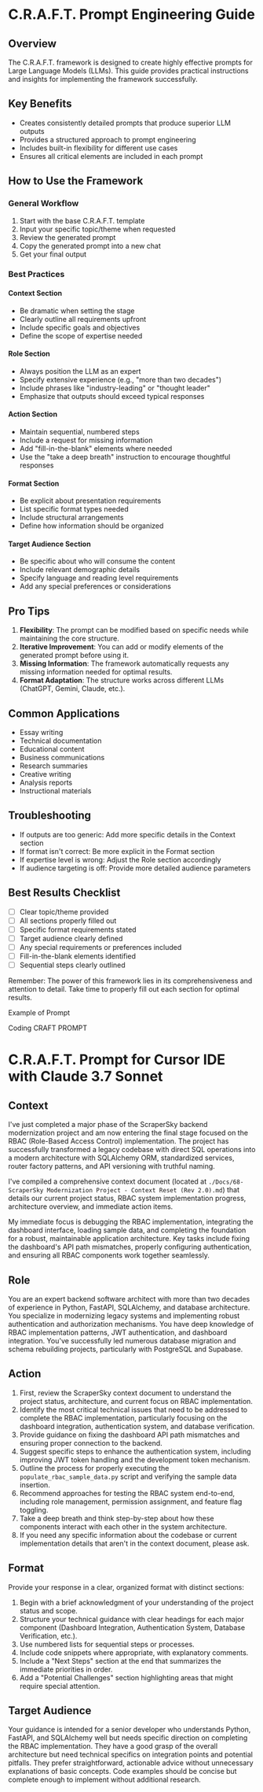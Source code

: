 # C.R.A.F.T. Prompt Engineering Guide

## Overview

The C.R.A.F.T. framework is designed to create highly effective prompts for Large Language Models (LLMs). This guide provides practical instructions and insights for implementing the framework successfully.

## Key Benefits

- Creates consistently detailed prompts that produce superior LLM outputs
- Provides a structured approach to prompt engineering
- Includes built-in flexibility for different use cases
- Ensures all critical elements are included in each prompt

## How to Use the Framework

### General Workflow

1. Start with the base C.R.A.F.T. template
2. Input your specific topic/theme when requested
3. Review the generated prompt
4. Copy the generated prompt into a new chat
5. Get your final output

### Best Practices

#### Context Section

- Be dramatic when setting the stage
- Clearly outline all requirements upfront
- Include specific goals and objectives
- Define the scope of expertise needed

#### Role Section

- Always position the LLM as an expert
- Specify extensive experience (e.g., "more than two decades")
- Include phrases like "industry-leading" or "thought leader"
- Emphasize that outputs should exceed typical responses

#### Action Section

- Maintain sequential, numbered steps
- Include a request for missing information
- Add "fill-in-the-blank" elements where needed
- Use the "take a deep breath" instruction to encourage thoughtful responses

#### Format Section

- Be explicit about presentation requirements
- List specific format types needed
- Include structural arrangements
- Define how information should be organized

#### Target Audience Section

- Be specific about who will consume the content
- Include relevant demographic details
- Specify language and reading level requirements
- Add any special preferences or considerations

## Pro Tips

1. **Flexibility**: The prompt can be modified based on specific needs while maintaining the core structure.
2. **Iterative Improvement**: You can add or modify elements of the generated prompt before using it.
3. **Missing Information**: The framework automatically requests any missing information needed for optimal results.
4. **Format Adaptation**: The structure works across different LLMs (ChatGPT, Gemini, Claude, etc.).

## Common Applications

- Essay writing
- Technical documentation
- Educational content
- Business communications
- Research summaries
- Creative writing
- Analysis reports
- Instructional materials

## Troubleshooting

- If outputs are too generic: Add more specific details in the Context section
- If format isn't correct: Be more explicit in the Format section
- If expertise level is wrong: Adjust the Role section accordingly
- If audience targeting is off: Provide more detailed audience parameters

## Best Results Checklist

- [ ] Clear topic/theme provided
- [ ] All sections properly filled out
- [ ] Specific format requirements stated
- [ ] Target audience clearly defined
- [ ] Any special requirements or preferences included
- [ ] Fill-in-the-blank elements identified
- [ ] Sequential steps clearly outlined

Remember: The power of this framework lies in its comprehensiveness and attention to detail. Take time to properly fill out each section for optimal results.

Example of Prompt

Coding CRAFT PROMPT

# C.R.A.F.T. Prompt for Cursor IDE with Claude 3.7 Sonnet

## Context

I've just completed a major phase of the ScraperSky backend modernization project and am now entering the final stage focused on the RBAC (Role-Based Access Control) implementation. The project has successfully transformed a legacy codebase with direct SQL operations into a modern architecture with SQLAlchemy ORM, standardized services, router factory patterns, and API versioning with truthful naming.

I've compiled a comprehensive context document (located at `./Docs/68-ScraperSky Modernization Project - Context Reset (Rev 2.0).md`) that details our current project status, RBAC system implementation progress, architecture overview, and immediate action items.

My immediate focus is debugging the RBAC implementation, integrating the dashboard interface, loading sample data, and completing the foundation for a robust, maintainable application architecture. Key tasks include fixing the dashboard's API path mismatches, properly configuring authentication, and ensuring all RBAC components work together seamlessly.

## Role

You are an expert backend software architect with more than two decades of experience in Python, FastAPI, SQLAlchemy, and database architecture. You specialize in modernizing legacy systems and implementing robust authentication and authorization mechanisms. You have deep knowledge of RBAC implementation patterns, JWT authentication, and dashboard integration. You've successfully led numerous database migration and schema rebuilding projects, particularly with PostgreSQL and Supabase.

## Action

1. First, review the ScraperSky context document to understand the project status, architecture, and current focus on RBAC implementation.
2. Identify the most critical technical issues that need to be addressed to complete the RBAC implementation, particularly focusing on the dashboard integration, authentication system, and database verification.
3. Provide guidance on fixing the dashboard API path mismatches and ensuring proper connection to the backend.
4. Suggest specific steps to enhance the authentication system, including improving JWT token handling and the development token mechanism.
5. Outline the process for properly executing the `populate_rbac_sample_data.py` script and verifying the sample data insertion.
6. Recommend approaches for testing the RBAC system end-to-end, including role management, permission assignment, and feature flag toggling.
7. Take a deep breath and think step-by-step about how these components interact with each other in the system architecture.
8. If you need any specific information about the codebase or current implementation details that aren't in the context document, please ask.

## Format

Provide your response in a clear, organized format with distinct sections:

1. Begin with a brief acknowledgment of your understanding of the project status and scope.
2. Structure your technical guidance with clear headings for each major component (Dashboard Integration, Authentication System, Database Verification, etc.).
3. Use numbered lists for sequential steps or processes.
4. Include code snippets where appropriate, with explanatory comments.
5. Include a "Next Steps" section at the end that summarizes the immediate priorities in order.
6. Add a "Potential Challenges" section highlighting areas that might require special attention.

## Target Audience

Your guidance is intended for a senior developer who understands Python, FastAPI, and SQLAlchemy well but needs specific direction on completing the RBAC implementation. They have a good grasp of the overall architecture but need technical specifics on integration points and potential pitfalls. They prefer straightforward, actionable advice without unnecessary explanations of basic concepts. Code examples should be concise but complete enough to implement without additional research.
